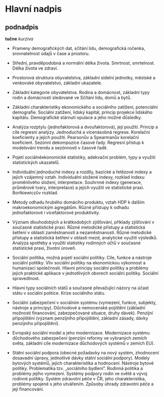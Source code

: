 # Hlavní nadpis
## podnadpis 

**tučne** *kurzíva* 

- Prameny demografických dat, sčítání lidu, demografická ročenka, srovnatelnost údajů v čase a prostoru. 

- Střední, pravděpodobná a normální délka života. Smrtnost, smrtelnost. Délka života ve zdraví. 

- Prostorová struktura obyvatelstva, základní sídelní jednotky, městské a venkovské obyvatelstvo, základní ukazatele. 

- Základní kategorie obyvatelstva. Rodina a domácnost, základní typy rodin a domácností sledované ve Sčítání lidu, domů a bytů. 

- Základní charakteristiky ekonomického a sociálního zatížení, potenciální demografie. Sociální zatížení, lidský kapitál, princip projekce lidského kapitálu. Demografické stárnutí opulace a jeho možné důsledky. 

- Analýza rozptylu (jednofaktorová a dvoufaktorová), její použití. Princip a cíle regresní analýzy. Jednoduchá a vícenásobná regrese. Korelační koeficienty a jejich použití. Pearsonův a Spearmanův korelační koeficient. Sezónní dekompozice časové řady. Regresní přístup k modelování trendu a sezónnosti v časové řadě. 

- Pojetí sociálněekonomické statistiky, adekvační problém, typy a využití statistických ukazatelů. 

- Individuální jednoduché indexy a rozdíly, bazické a řetězové indexy a jejich vzájemný vztah. Individuální složené indexy, rozklad indexu proměnlivého složení, interpretace. Souhrnné indexy (generace, průměrové tvary, interpretace) a jejich využití ve statistické praxi. Bortkiewiczův rozklad.

- Metody odhadu hrubého domácího produktu, vztah HDP k dalším makroekonomickým agregátům. Různé přístupy k odhadu jednofaktorové i vícefaktorové produktivity. 

- Význam dlouhodobých a krátkodobých zjišťování, příklady zjišťování v současné statistické praxi. Různé metodické přístupy a statistická šetření v oblasti zaměstnanosti a nezaměstnanosti. Různé metodické přístupy a statistická šetření v oblasti mezd, analytické využití výsledků. Analýza spotřeby a využití statistiky rodinných účtů v současné statistické praxi, životní úroveň. 

- Sociální politika, možná pojetí sociální politiky. Cíle, funkce a nástroje sociální politiky. Vliv sociální politiky na ekonomickou výkonnost a humanizaci společnosti. Hlavní principy sociální politiky a problémy jejich praktické aplikace v jednotlivých oborech sociální politiky. Sociální spravedlnost. 

- Hlavní typy sociálních států a současné převažující názory na účast státu v sociální politice. Krize sociálního státu. 

- Sociální zabezpečení v sociálním systému (vymezení, funkce, subjekty, nástroje a principy). Důchodové a nemocenské pojištění (základní možnosti financování, zabezpečované situace, druhy dávek). Penzijní připojištění (význam penzijního připojištění, základní zásady, dávky penzijního připojištění). 

- Evropský sociální model a jeho modernizace. Modernizace systému důchodového zabezpečení (penzijní reformy ve vybraných zemích světa, základní cíle modernizace důchodových systémů v zemích EU). 

- Státní sociální podpora (obecné požadavky na nový systém, zhodnocení dosavadní úpravy, jednotlivé dávky státní sociální podpory). Modely bytových systémů, jejich charakteristika a hodnocení. Nástroje bytové politiky. Problematika tzv. „sociálního bydlení“. Rodinná politika a problémy jejího vymezení. Systémy podpory rodin ve světě a vývoj rodinné politiky. Systém zdravotní péče v ČR, jeho charakteristika, problémy spojené s jeho utvářením. Způsoby úhrady zdravotní péče a její financování. 